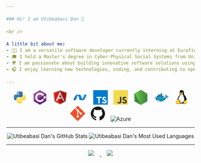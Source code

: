 ```yaml
---

### Hi! I am Utibeabasi Dan 👋

<br />

A little bit about me:
- 👨‍💻 I am a versatile software developer currently interning at Eurofins Scientific in Nantes, France.
- 🎓 I hold a Master's degree in Cyber-Physical Social Systems from Université Jean Monnet & Ecole des Mines de Saint-Étienne.
- 🌍 I am passionate about building innovative software solutions using technologies like C#, .NET, Angular, and Azure.
- 🎧 I enjoy learning new technologies, coding, and contributing to open-source projects in my free time.

---
```


<p align="center">
  <img src="https://raw.githubusercontent.com/devicons/devicon/master/icons/python/python-original.svg" alt="Python" height="40" hspace="5" />
  <img src="https://raw.githubusercontent.com/devicons/devicon/master/icons/csharp/csharp-original.svg" alt="C#" height="40" hspace="5" />
  <img src="https://raw.githubusercontent.com/devicons/devicon/master/icons/angularjs/angularjs-original.svg" alt="Angular" height="40" hspace="5" />
  <img src="https://raw.githubusercontent.com/devicons/devicon/master/icons/dot-net/dot-net-original.svg" alt=".NET" height="40" hspace="5" />
  <img src="https://raw.githubusercontent.com/devicons/devicon/master/icons/typescript/typescript-original.svg" alt="TypeScript" height="40" hspace="5" />
  <img src="https://raw.githubusercontent.com/devicons/devicon/master/icons/javascript/javascript-original.svg" alt="JavaScript" height="40" hspace="5" />
  <img src="https://raw.githubusercontent.com/devicons/devicon/master/icons/nodejs/nodejs-original.svg" alt="NodeJS" height="40" hspace="5" />
  <img src="https://raw.githubusercontent.com/devicons/devicon/master/icons/docker/docker-original.svg" alt="Docker" height="40" hspace="5" />
  <img src="https://raw.githubusercontent.com/devicons/devicon/master/icons/linux/linux-original.svg" alt="Linux" height="40" hspace="5" />
  <img src="https://raw.githubusercontent.com/devicons/devicon/master/icons/git/git-original.svg" alt="Git" height="40" hspace="5" />
  <img src="https://raw.githubusercontent.com/devicons/devicon/master/icons/github/github-original.svg" alt="GitHub" height="40" hspace="5" />
  <img src="https://www.vectorlogo.zone/logos/microsoft_azure/microsoft_azure-icon.svg" alt="Azure" height="40" hspace="5" />
</p>

---

<p align="center">
  <img src="https://github-readme-stats.vercel.app/api?username=danutibeabasi&show_icons=true&theme=nord&count_private=true&include_all_commits=true" alt="Utibeabasi Dan's GitHub Stats" height="175"/>
  <img src="https://github-readme-stats.vercel.app/api/top-langs/?username=danutibeabasi&layout=compact&theme=nord&hide=jupyter%20notebook,html,makefile,css&langs_count=6" alt="Utibeabasi Dan's Most Used Languages" height="175" />
</p>

---

<p align="center">
  <a href="https://www.linkedin.com/in/utibeabasidan">
    <img src="https://raw.githubusercontent.com/danielcranney/readme-generator/main/public/icons/socials/linkedin.svg" width="35px" hspace="15" />
  </a>
  <a href="https://github.com/danutibeabasi">
    <img src="https://raw.githubusercontent.com/danielcranney/readme-generator/main/public/icons/socials/github.svg" width="35px" hspace="15" />
  </a>
</p>
